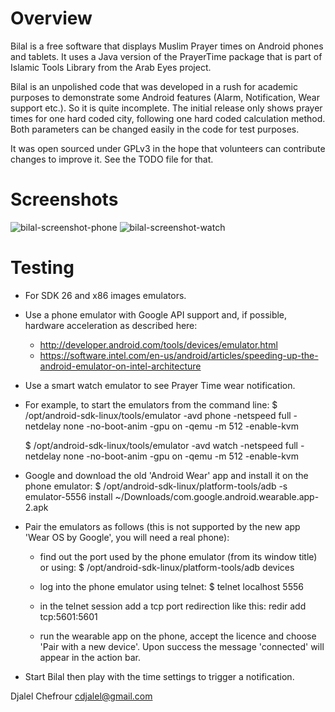 Overview
========
Bilal is a free software that displays Muslim Prayer times on Android phones and tablets. It uses a Java version of the PrayerTime package that is part of Islamic Tools Library from the Arab Eyes project.

Bilal is an unpolished code that was developed in a rush for academic purposes to demonstrate some Android features (Alarm, Notification, Wear support etc.). So it is quite incomplete. The initial release only shows prayer times for one hard coded city, following one hard coded calculation method. Both parameters can be changed easily in the code for test purposes.

It was open sourced under GPLv3 in the hope that volunteers can contribute changes to improve it. See the TODO file for that.

Screenshots
===========

![bilal-screenshot-phone](https://cloud.githubusercontent.com/assets/5300525/8514511/fb1d6576-2388-11e5-8939-be2b9c22b761.png)
![bilal-screenshot-watch](https://cloud.githubusercontent.com/assets/5300525/8423273/a64e318c-1ede-11e5-97e9-132cf7c15d3c.png)


Testing
=======
- For SDK 26 and x86 images emulators.

- Use a phone emulator with Google API support and, if possible, hardware acceleration as described here:
    - http://developer.android.com/tools/devices/emulator.html
    - https://software.intel.com/en-us/android/articles/speeding-up-the-android-emulator-on-intel-architecture

- Use a smart watch emulator to see Prayer Time wear notification.

- For example, to start the emulators from the command line: 
  $ /opt/android-sdk-linux/tools/emulator -avd phone -netspeed full -netdelay none -no-boot-anim -gpu on -qemu -m 512 -enable-kvm

  $ /opt/android-sdk-linux/tools/emulator -avd watch -netspeed full -netdelay none -no-boot-anim -gpu on -qemu -m 512 -enable-kvm

- Google and download the old 'Android Wear' app and install it on the phone emulator:
  $ /opt/android-sdk-linux/platform-tools/adb -s emulator-5556 install ~/Downloads/com.google.android.wearable.app-2.apk 

- Pair the emulators as follows  (this is not supported by the new app 'Wear OS by Google', you will need a real phone):
  - find out the port used by the phone emulator (from its window title) or using:
    $ /opt/android-sdk-linux/platform-tools/adb devices

  - log into the phone emulator using telnet:
    $ telnet localhost 5556

  - in the telnet session add a tcp port redirection like this:
    redir add tcp:5601:5601 

  - run the wearable app on the phone, accept the licence and choose 'Pair with a new device'. Upon success the message 'connected' will appear in the action bar.

- Start Bilal then play with the time settings to trigger a notification.
 

Djalel Chefrour
cdjalel@gmail.com
